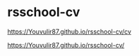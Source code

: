 # rsschool-cv
https://Youvulir87.github.io/rsschool-cv/cv


https://Youvulir87.github.io/rsschool-cv/
